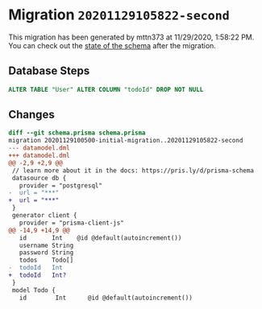 # Migration `20201129105822-second`

This migration has been generated by mttn373 at 11/29/2020, 1:58:22 PM.
You can check out the [state of the schema](./schema.prisma) after the migration.

## Database Steps

```sql
ALTER TABLE "User" ALTER COLUMN "todoId" DROP NOT NULL
```

## Changes

```diff
diff --git schema.prisma schema.prisma
migration 20201129100500-initial-migration..20201129105822-second
--- datamodel.dml
+++ datamodel.dml
@@ -2,9 +2,9 @@
 // learn more about it in the docs: https://pris.ly/d/prisma-schema
 datasource db {
   provider = "postgresql"
-  url = "***"
+  url = "***"
 }
 generator client {
   provider = "prisma-client-js"
@@ -14,9 +14,9 @@
   id       Int    @id @default(autoincrement())
   username String
   password String
   todos    Todo[]
-  todoId   Int
+  todoId   Int?
 }
 model Todo {
   id        Int      @id @default(autoincrement())
```


